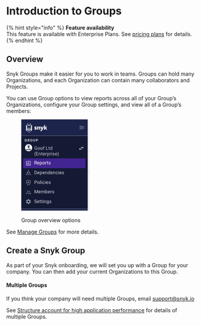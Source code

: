 # Introduction to Groups

{% hint style="info" %}
**Feature availability**\
This feature is available with Enterprise Plans. See [pricing plans](https://snyk.io/plans/) for details.
{% endhint %}

## Overview

Snyk Groups make it easier for you to work in teams. Groups can hold many Organizations, and each Organization can contain many collaborators and Projects.

You can use Group options to view reports across all of your Group’s Organizations, configure your Group settings, and view all of a Group’s members:

<div align="left">

<figure><img src="../../.gitbook/assets/Screenshot 2023-04-24 at 15.34.14 (1).png" alt="Group overview options"><figcaption><p>Group overview options</p></figcaption></figure>

</div>

See [Manage Groups](manage-groups.md) for more details.

## Create a Snyk Group

As part of your Snyk onboarding, we will set you up with a Group for your company. You can then add your current Organizations to this Group.&#x20;

#### Multiple Groups

If you think your company will need multiple Groups, email support@snyk.io

See [Structure account for high application performance](structure-account-for-high-application-performance.md) for details of multiple Groups.
